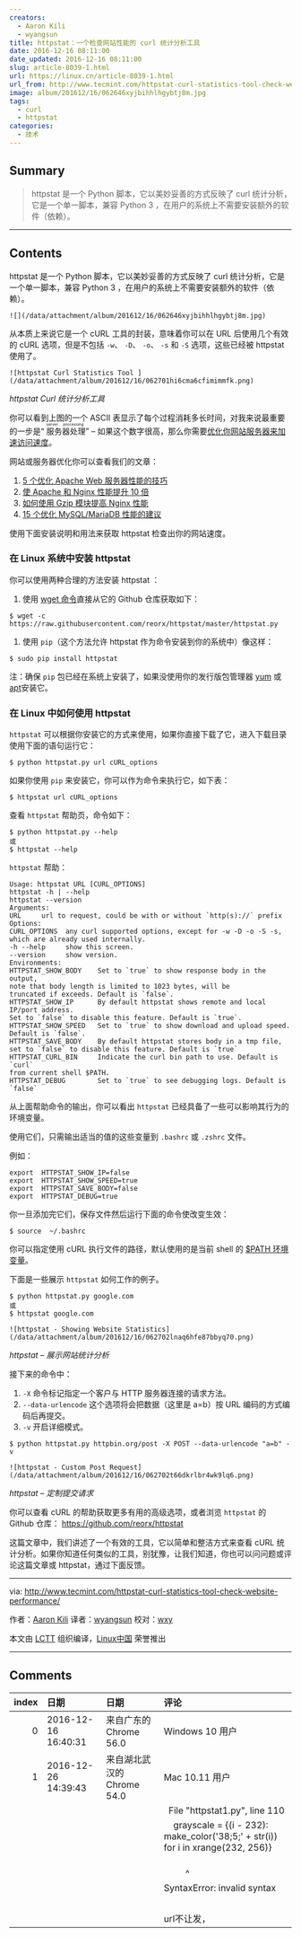```yaml
---
creators:
  - Aaron Kili
  - wyangsun
title: httpstat：一个检查网站性能的 curl 统计分析工具
date: 2016-12-16 08:11:00
date_updated: 2016-12-16 08:11:00
slug: article-8039-1.html
url: https://linux.cn/article-8039-1.html
url_from: http://www.tecmint.com/httpstat-curl-statistics-tool-check-website-performance/
image: album/201612/16/062646xyjbihhlhgybtj8m.jpg
tags:
  - curl
  - httpstat
categories:
  - 技术
---
```


## Summary

> httpstat 是一个 Python 脚本，它以美妙妥善的方式反映了 curl 统计分析，它是一个单一脚本，兼容 Python 3 ，在用户的系统上不需要安装额外的软件（依赖）。

***

<!-- more -->

## Contents

httpstat 是一个 Python 脚本，它以美妙妥善的方式反映了 curl 统计分析，它是一个单一脚本，兼容 Python 3 ，在用户的系统上不需要安装额外的软件（依赖）。

`![](/data/attachment/album/201612/16/062646xyjbihhlhgybtj8m.jpg)`

从本质上来说它是一个 cURL 工具的封装，意味着你可以在 URL 后使用几个有效的 cURL 选项，但是不包括 `-w`、 `-D`、 `-o`、 `-s` 和 `-S` 选项，这些已经被 httpstat 使用了。

`![httpstat Curl Statistics Tool ](/data/attachment/album/201612/16/062701hi6cma6cfimimmfk.png)`

*httpstat Curl 统计分析工具*

你可以看到上图的一个 ASCII 表显示了每个过程消耗多长时间，对我来说最重要的一步是“<ruby> 服务器处理 <rp>  （ </rp> <rt>  server processing </rt> <rp>  ） </rp></ruby>” – 如果这个数字很高，那么你需要[优化你网站服务器来加速访问速度](http://www.tecmint.com/apache-performance-tuning/)。

网站或服务器优化你可以查看我们的文章：

1. [5 个优化 Apache Web 服务器性能的技巧](http://www.tecmint.com/apache-performance-tuning/)
2. [使 Apache 和 Nginx 性能提升 10 倍](http://www.tecmint.com/install-mod_pagespeed-to-boost-apache-nginx-performance/)
3. [如何使用 Gzip 模块提高 Nginx 性能](http://www.tecmint.com/increase-nginx-performance-enable-gzip-compression-module/)
4. [15 个优化 MySQL/MariaDB 性能的建议](https://linux.cn/article-5730-1.html)

使用下面安装说明和用法来获取 httpstat 检查出你的网站速度。

### 在 Linux 系统中安装 httpstat

你可以使用两种合理的方法安装 httpstat ：

1. 使用 [wget 命令](https://linux.cn/article-4129-1.html)直接从它的 Github 仓库获取如下：

```shell
$ wget -c https://raw.githubusercontent.com/reorx/httpstat/master/httpstat.py
```

1. 使用 `pip`（这个方法允许 httpstat 作为命令安装到你的系统中）像这样：

```shell
$ sudo pip install httpstat
```

注：确保 `pip` 包已经在系统上安装了，如果没使用你的发行版包管理器 [yum](https://linux.cn/article-2272-1.html) 或 [apt](https://linux.cn/article-7364-1.html)安装它。

### 在 Linux 中如何使用 httpstat

`httpstat` 可以根据你安装它的方式来使用，如果你直接下载了它，进入下载目录使用下面的语句运行它：

```shell
$ python httpstat.py url cURL_options 
```

如果你使用 `pip` 来安装它，你可以作为命令来执行它，如下表：

```shell
$ httpstat url cURL_options  
```

查看 `httpstat` 帮助页，命令如下：

```shell
$ python httpstat.py --help
或
$ httpstat --help
```

`httpstat` 帮助：

```shell
Usage: httpstat URL [CURL_OPTIONS]
httpstat -h | --help
httpstat --version
Arguments:
URL     url to request, could be with or without `http(s)://` prefix
Options:
CURL_OPTIONS  any curl supported options, except for -w -D -o -S -s,
which are already used internally.
-h --help     show this screen.
--version     show version.
Environments:
HTTPSTAT_SHOW_BODY    Set to `true` to show response body in the output,
note that body length is limited to 1023 bytes, will be
truncated if exceeds. Default is `false`.
HTTPSTAT_SHOW_IP      By default httpstat shows remote and local IP/port address.
Set to `false` to disable this feature. Default is `true`.
HTTPSTAT_SHOW_SPEED   Set to `true` to show download and upload speed.
Default is `false`.
HTTPSTAT_SAVE_BODY    By default httpstat stores body in a tmp file,
set to `false` to disable this feature. Default is `true`
HTTPSTAT_CURL_BIN     Indicate the curl bin path to use. Default is `curl`
from current shell $PATH.
HTTPSTAT_DEBUG        Set to `true` to see debugging logs. Default is `false`
```

从上面帮助命令的输出，你可以看出 `httpstat` 已经具备了一些可以影响其行为的环境变量。

使用它们，只需输出适当的值的这些变量到 `.bashrc` 或 `.zshrc` 文件。

例如：

```shell
export  HTTPSTAT_SHOW_IP=false
export  HTTPSTAT_SHOW_SPEED=true
export  HTTPSTAT_SAVE_BODY=false
export  HTTPSTAT_DEBUG=true
```

你一旦添加完它们，保存文件然后运行下面的命令使改变生效：

```shell
$ source  ~/.bashrc
```

你可以指定使用 cURL 执行文件的路径，默认使用的是当前 shell 的 [$PATH 环境变量](http://www.tecmint.com/set-unset-environment-variables-in-linux/)。

下面是一些展示 `httpstat` 如何工作的例子。

```shell
$ python httpstat.py google.com
或
$ httpstat google.com
```

`![httpstat - Showing Website Statistics](/data/attachment/album/201612/16/062702lnaq6hfe87bbyq70.png)`

*httpstat – 展示网站统计分析*

接下来的命令中：

1. `-X` 命令标记指定一个客户与 HTTP 服务器连接的请求方法。
2. `--data-urlencode` 这个选项将会把数据（这里是 a=b）按 URL 编码的方式编码后再提交。
3. `-v` 开启详细模式。

```shell
$ python httpstat.py httpbin.org/post -X POST --data-urlencode "a=b" -v 
```

`![httpstat - Custom Post Request](/data/attachment/album/201612/16/062702t66dkrlbr4wk9lq6.png)`

*httpstat – 定制提交请求*

你可以查看 cURL 的帮助获取更多有用的高级选项，或者浏览 `httpstat` 的 Github 仓库： <https://github.com/reorx/httpstat>

这篇文章中，我们讲述了一个有效的工具，它以简单和整洁方式来查看 cURL 统计分析。如果你知道任何类似的工具，别犹豫，让我们知道，你也可以问问题或评论这篇文章或 httpstat，通过下面反馈。

---

via: <http://www.tecmint.com/httpstat-curl-statistics-tool-check-website-performance/>

作者：[Aaron Kili](http://www.tecmint.com/author/aaronkili/) 译者：[wyangsun](https://github.com/wyangsun) 校对：[wxy](https://github.com/wxy)

本文由 [LCTT](https://github.com/LCTT/TranslateProject) 组织编译，[Linux中国](https://linux.cn/) 荣誉推出

***

## Comments

|   index | 日期                | 日期                                      | 评论                                                                                                                                                                                                                                                                           |
|--------:|:--------------------|:------------------------------------------|:-------------------------------------------------------------------------------------------------------------------------------------------------------------------------------------------------------------------------------------------------------------------------------|
|       0 | 2016-12-16 16:40:31 | 来自广东的 Chrome 56.0|Windows 10 用户    | good 先收藏！                                                                                                                                                                                                                                                              |
|       1 | 2016-12-26 14:39:43 | 来自湖北武汉的 Chrome 54.0|Mac 10.11 用户 | [root@iZ94cozr2 ~]# python&nbsp;&nbsp;httpstat1.py &quot;&quot;url&quot;&quot;&quot;<br />                                                                                                                                                                                 |
|         |                     |                                           | &nbsp;&nbsp;File &quot;httpstat1.py&quot;, line 110<br />                                                                                                                                                                                                                  |
|         |                     |                                           | &nbsp; &nbsp; grayscale = {(i - 232): make_color('38;5;' + str(i)) for i in xrange(232, 256)}<br />                                                                                                                                                                        |
|         |                     |                                           | &nbsp; &nbsp;&nbsp; &nbsp;&nbsp; &nbsp;&nbsp; &nbsp;&nbsp; &nbsp;&nbsp; &nbsp;&nbsp; &nbsp;&nbsp; &nbsp;&nbsp; &nbsp;&nbsp; &nbsp;&nbsp; &nbsp;&nbsp; &nbsp;&nbsp; &nbsp;&nbsp; &nbsp;&nbsp; &nbsp;&nbsp; &nbsp;&nbsp; &nbsp;&nbsp; &nbsp;&nbsp; &nbsp;&nbsp;&nbsp;^<br /> |
|         |                     |                                           | SyntaxError: invalid syntax<br />                                                                                                                                                                                                                                          |
|         |                     |                                           | <br />                                                                                                                                                                                                                                                                     |
|         |                     |                                           | url不让发，                                                                                                                                                                                                                                                                    |
